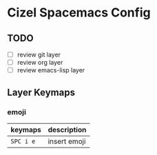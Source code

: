 # Cizel Spacemacs Config

## TODO

- [ ] review git layer
- [ ] review org layer
- [ ] review emacs-lisp layer

## Layer Keymaps

### emoji 

| keymaps   | description  |
| ---       | ---          |
| `SPC i e` | insert emoji |
